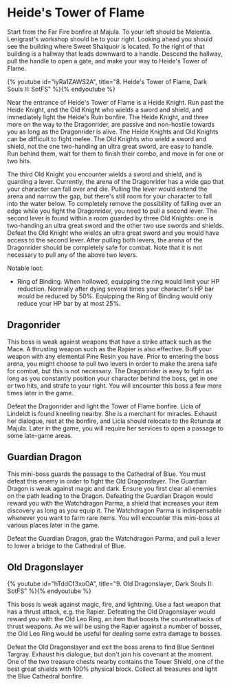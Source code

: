 # Heide's Tower of Flame

Start from the Far Fire bonfire at Majula. To your left should be Melentia.
Lenigrast's workshop should be to your right. Looking ahead you should see the
building where Sweet Shalquoir is located. To the right of that building is a
hallway that leads downward to a handle. Descend the hallway, pull the handle to
open a gate, and make your way to Heide's Tower of Flame.

{% youtube id="iyRa1ZAWS2A", title="8. Heide's Tower of Flame, Dark Souls II: SotFS" %}{% endyoutube %}

Near the entrance of Heide's Tower of Flame is a Heide Knight. Run past the
Heide Knight, and the Old Knight who wields a sword and shield, and immediately
light the Heide's Ruin bonfire. The Heide Knight, and three more on the way to
the Dragonrider, are passive and non-hostile towards you as long as the
Dragonrider is alive. The Heide Knights and Old Knights can be difficult to
fight melee. The Old Knights who wield a sword and shield, not the one
two-handing an ultra great sword, are easy to handle. Run behind them, wait for
them to finish their combo, and move in for one or two hits.

The third Old Knight you encounter wields a sword and shield, and is guarding a
lever. Currently, the arena of the Dragonrider has a wide gap that your
character can fall over and die. Pulling the lever would extend the arena and
narrow the gap, but there's still room for your character to fall into the water
below. To completely remove the possibility of falling over an edge while you
fight the Dragonrider, you need to pull a second lever. The second lever is
found within a room guarded by three Old Knights: one is two-handing an ultra
great sword and the other two use swords and shields. Defeat the Old Knight who
wields an ultra great sword and you would have access to the second lever. After
pulling both levers, the arena of the Dragonrider should be completely safe for
combat. Note that it is not necessary to pull any of the above two levers.

Notable loot:

-   Ring of Binding. When hollowed, equipping the ring would limit your HP
    reduction. Normally after dying several times your character's HP bar would
    be reduced by 50%. Equipping the Ring of Binding would only reduce your HP
    bar by at most 25%.

## Dragonrider

This boss is weak against weapons that have a strike attack such as the Mace. A
thrusting weapon such as the Rapier is also effective. Buff your weapon with any
elemental Pine Resin you have. Prior to entering the boss arena, you might
choose to pull two levers in order to make the arena safe for combat, but this
is not necessary. The Dragonrider is easy to fight as long as you constantly
position your character behind the boss, get in one or two hits, and strafe to
your right. You will encounter this boss a few more times later in the game.

Defeat the Dragonrider and light the Tower of Flame bonfire. Licia of Lindeldt
is found kneeling nearby. She is a merchant for miracles. Exhaust her dialogue,
rest at the bonfire, and Licia should relocate to the Rotunda at Majula. Later
in the game, you will require her services to open a passage to some late-game
areas.

## Guardian Dragon

This mini-boss guards the passage to the Cathedral of Blue. You must defeat this
enemy in order to fight the Old Dragonslayer. The Guardian Dragon is weak
against magic and dark. Ensure you first clear all enemies on the path leading
to the Dragon. Defeating the Guardian Dragon would reward you with the
Watchdragon Parma, a shield that increases your item discovery as long as you
equip it. The Watchdragon Parma is indispensable whenever you want to farm rare
items. You will encounter this mini-boss at various places later in the game.

Defeat the Guardian Dragon, grab the Watchdragon Parma, and pull a lever to
lower a bridge to the Cathedral of Blue.

## Old Dragonslayer

{% youtube id="hTddCf3xoOA", title="9. Old Dragonslayer, Dark Souls II: SotFS" %}{% endyoutube %}

This boss is weak against magic, fire, and lightning. Use a fast weapon that has
a thrust attack, e.g. the Rapier. Defeating the Old Dragonslayer would reward
you with the Old Leo Ring, an item that boosts the counterattacks of thrust
weapons. As we will be using the Rapier against a number of bosses, the Old Leo
Ring would be useful for dealing some extra damage to bosses.

Defeat the Old Dragonslayer and exit the boss arena to find Blue Sentinel
Targray. Exhaust his dialogue, but don't join his covenant at the moment. One of
the two treasure chests nearby contains the Tower Shield, one of the best great
shields with 100% physical block. Collect all treasures and light the Blue
Cathedral bonfire.
